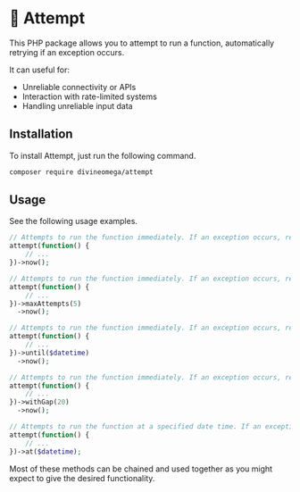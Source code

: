 # 🔁 Attempt

This PHP package allows you to attempt to run a function, automatically retrying if an 
exception occurs.

It can useful for:

* Unreliable connectivity or APIs
* Interaction with rate-limited systems
* Handling unreliable input data

## Installation

To install Attempt, just run the following command.

```bash
composer require divineomega/attempt
```

## Usage

See the following usage examples.

```php
// Attempts to run the function immediately. If an exception occurs, retry forever.
attempt(function() {
    // ...
})->now();

// Attempts to run the function immediately. If an exception occurs, retry up to 5 times.
attempt(function() {
    // ...
})->maxAttempts(5)
  ->now();

// Attempts to run the function immediately. If an exception occurs, retry until the specified date time.
attempt(function() {
    // ...
})->until($datetime)
  ->now();

// Attempts to run the function immediately. If an exception occurs, retry forever, with a 20 second gap between attempts.
attempt(function() {
    // ...
})->withGap(20)
  ->now();

// Attempts to run the function at a specified date time. If an exception occurs, retry forever. The thread will block until the specified date time is reached.
attempt(function() {
    // ...
})->at($datetime);
```

Most of these methods can be chained and used together as you might expect to give 
the desired functionality.

